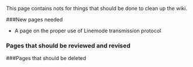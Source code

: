 This page contains nots for things that should be done to clean up the wiki.

###New pages needed
- A page on the proper use of Linemode transmission protocol

### Pages that should be reviewed and revised


###Pages that should be deleted